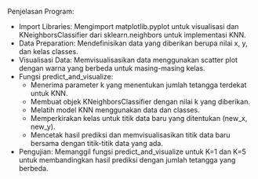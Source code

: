 Penjelasan Program:
- Import Libraries: Mengimport matplotlib.pyplot untuk visualisasi dan KNeighborsClassifier dari sklearn.neighbors untuk implementasi KNN.
- Data Preparation: Mendefinisikan data yang diberikan berupa nilai x, y, dan kelas classes.
- Visualisasi Data: Memvisualisasikan data menggunakan scatter plot dengan warna yang berbeda untuk masing-masing kelas.
- Fungsi predict_and_visualize:
  - Menerima parameter k yang menentukan jumlah tetangga terdekat untuk KNN.
  - Membuat objek KNeighborsClassifier dengan nilai k yang diberikan.
  - Melatih model KNN menggunakan data dan classes.
  - Memperkirakan kelas untuk titik data baru yang ditentukan (new_x, new_y).
  - Mencetak hasil prediksi dan memvisualisasikan titik data baru bersama dengan titik-titik data yang ada.
- Pengujian: Memanggil fungsi predict_and_visualize untuk K=1 dan K=5 untuk membandingkan hasil prediksi dengan jumlah tetangga yang berbeda.
